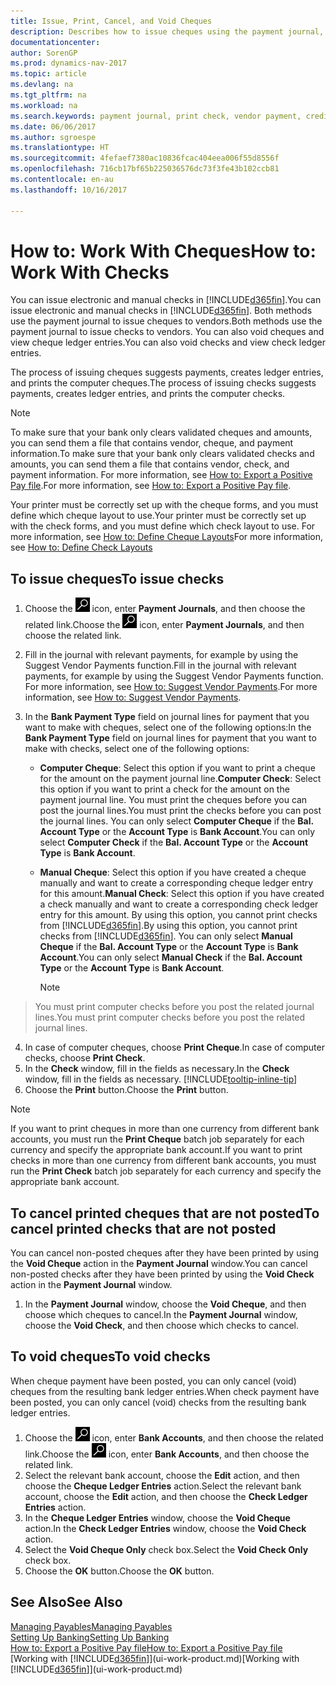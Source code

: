 ```yaml
---
title: Issue, Print, Cancel, and Void Cheques
description: Describes how to issue cheques using the payment journal, print cheques, and void or view cheque ledger entries in Dynamics NAV.
documentationcenter: 
author: SorenGP
ms.prod: dynamics-nav-2017
ms.topic: article
ms.devlang: na
ms.tgt_pltfrm: na
ms.workload: na
ms.search.keywords: payment journal, print check, vendor payment, creditor, debt, balance due, AP
ms.date: 06/06/2017
ms.author: sgroespe
ms.translationtype: HT
ms.sourcegitcommit: 4fefaef7380ac10836fcac404eea006f55d8556f
ms.openlocfilehash: 716cb17bf65b225036576dc73f3fe43b102ccb81
ms.contentlocale: en-au
ms.lasthandoff: 10/16/2017

---
```

# <a name="how-to-work-with-checks"></a><span data-ttu-id="6682a-103">How to: Work With Cheques</span><span class="sxs-lookup"><span data-stu-id="6682a-103">How to: Work With Checks</span></span>
<span data-ttu-id="6682a-104">You can issue electronic and manual checks in [!INCLUDE[d365fin](includes/d365fin_md.md)].</span><span class="sxs-lookup"><span data-stu-id="6682a-104">You can issue electronic and manual checks in [!INCLUDE[d365fin](includes/d365fin_md.md)].</span></span> <span data-ttu-id="6682a-105">Both methods use the payment journal to issue cheques to vendors.</span><span class="sxs-lookup"><span data-stu-id="6682a-105">Both methods use the payment journal to issue checks to vendors.</span></span> <span data-ttu-id="6682a-106">You can also void cheques and view cheque ledger entries.</span><span class="sxs-lookup"><span data-stu-id="6682a-106">You can also void checks and view check ledger entries.</span></span>

<span data-ttu-id="6682a-107">The process of issuing cheques suggests payments, creates ledger entries, and prints the computer cheques.</span><span class="sxs-lookup"><span data-stu-id="6682a-107">The process of issuing checks suggests payments, creates ledger entries, and prints the computer checks.</span></span>

> [!NOTE]  
>   <span data-ttu-id="6682a-108">To make sure that your bank only clears validated cheques and amounts, you can send them a file that contains vendor, cheque, and payment information.</span><span class="sxs-lookup"><span data-stu-id="6682a-108">To make sure that your bank only clears validated checks and amounts, you can send them a file that contains vendor, check, and payment information.</span></span> <span data-ttu-id="6682a-109">For more information, see [How to: Export a Positive Pay file](finance-how-positive-pay.md).</span><span class="sxs-lookup"><span data-stu-id="6682a-109">For more information, see [How to: Export a Positive Pay file](finance-how-positive-pay.md).</span></span>

<span data-ttu-id="6682a-110">Your printer must be correctly set up with the cheque forms, and you must define which cheque layout to use.</span><span class="sxs-lookup"><span data-stu-id="6682a-110">Your printer must be correctly set up with the check forms, and you must define which check layout to use.</span></span> <span data-ttu-id="6682a-111">For more information, see [How to: Define Cheque Layouts](finance-how-define-check-layouts.md)</span><span class="sxs-lookup"><span data-stu-id="6682a-111">For more information, see [How to: Define Check Layouts](finance-how-define-check-layouts.md)</span></span>

## <a name="to-issue-checks"></a><span data-ttu-id="6682a-112">To issue cheques</span><span class="sxs-lookup"><span data-stu-id="6682a-112">To issue checks</span></span>
1. <span data-ttu-id="6682a-113">Choose the ![Search for Page or Report](media/ui-search/search_small.png "Search for Page or Report icon") icon, enter **Payment Journals**, and then choose the related link.</span><span class="sxs-lookup"><span data-stu-id="6682a-113">Choose the ![Search for Page or Report](media/ui-search/search_small.png "Search for Page or Report icon") icon, enter **Payment Journals**, and then choose the related link.</span></span>
2. <span data-ttu-id="6682a-114">Fill in the journal with relevant payments, for example by using the Suggest Vendor Payments function.</span><span class="sxs-lookup"><span data-stu-id="6682a-114">Fill in the journal with relevant payments, for example by using the Suggest Vendor Payments function.</span></span> <span data-ttu-id="6682a-115">For more information, see [How to: Suggest Vendor Payments](payables-how-suggest-vendor-payments.md).</span><span class="sxs-lookup"><span data-stu-id="6682a-115">For more information, see [How to: Suggest Vendor Payments](payables-how-suggest-vendor-payments.md).</span></span>
3. <span data-ttu-id="6682a-116">In the **Bank Payment Type** field on journal lines for payment that you want to make with cheques, select one of the following options:</span><span class="sxs-lookup"><span data-stu-id="6682a-116">In the **Bank Payment Type** field on journal lines for payment that you want to make with checks, select one of the following options:</span></span>

   * <span data-ttu-id="6682a-117">**Computer Cheque**: Select this option if you want to print a cheque for the amount on the payment journal line.</span><span class="sxs-lookup"><span data-stu-id="6682a-117">**Computer Check**: Select this option if you want to print a check for the amount on the payment journal line.</span></span> <span data-ttu-id="6682a-118">You must print the cheques before you can post the journal lines.</span><span class="sxs-lookup"><span data-stu-id="6682a-118">You must print the checks before you can post the journal lines.</span></span> <span data-ttu-id="6682a-119">You can only select **Computer Cheque** if the **Bal. Account Type** or the **Account Type** is **Bank Account**.</span><span class="sxs-lookup"><span data-stu-id="6682a-119">You can only select **Computer Check** if the **Bal. Account Type** or the **Account Type** is **Bank Account**.</span></span>
   * <span data-ttu-id="6682a-120">**Manual Cheque**: Select this option if you have created a cheque manually and want to create a corresponding cheque ledger entry for this amount.</span><span class="sxs-lookup"><span data-stu-id="6682a-120">**Manual Check**: Select this option if you have created a check manually and want to create a corresponding check ledger entry for this amount.</span></span> <span data-ttu-id="6682a-121">By using this option, you cannot print checks from [!INCLUDE[d365fin](includes/d365fin_md.md)].</span><span class="sxs-lookup"><span data-stu-id="6682a-121">By using this option, you cannot print checks from [!INCLUDE[d365fin](includes/d365fin_md.md)].</span></span> <span data-ttu-id="6682a-122">You can only select **Manual Cheque** if the **Bal. Account Type** or the **Account Type** is **Bank Account**.</span><span class="sxs-lookup"><span data-stu-id="6682a-122">You can only select **Manual Check** if the **Bal. Account Type** or the **Account Type** is **Bank Account**.</span></span>

     > [!NOTE]  
>   <span data-ttu-id="6682a-123">You must print computer checks before you post the related journal lines.</span><span class="sxs-lookup"><span data-stu-id="6682a-123">You must print computer checks before you post the related journal lines.</span></span>
4. <span data-ttu-id="6682a-124">In case of computer cheques, choose **Print Cheque**.</span><span class="sxs-lookup"><span data-stu-id="6682a-124">In case of computer checks, choose **Print Check**.</span></span>
5. <span data-ttu-id="6682a-125">In the **Check** window, fill in the fields as necessary.</span><span class="sxs-lookup"><span data-stu-id="6682a-125">In the **Check** window, fill in the fields as necessary.</span></span> [!INCLUDE[tooltip-inline-tip](includes/tooltip-inline-tip_md.md)]
6. <span data-ttu-id="6682a-126">Choose the **Print** button.</span><span class="sxs-lookup"><span data-stu-id="6682a-126">Choose the **Print** button.</span></span>

> [!NOTE]  
>   <span data-ttu-id="6682a-127">If you want to print cheques in more than one currency from different bank accounts, you must run the **Print Cheque** batch job separately for each currency and specify the appropriate bank account.</span><span class="sxs-lookup"><span data-stu-id="6682a-127">If you want to print checks in more than one currency from different bank accounts, you must run the **Print Check** batch job separately for each currency and specify the appropriate bank account.</span></span>

## <a name="to-cancel-printed-checks-that-are-not-posted"></a><span data-ttu-id="6682a-128">To cancel printed cheques that are not posted</span><span class="sxs-lookup"><span data-stu-id="6682a-128">To cancel printed checks that are not posted</span></span>
<span data-ttu-id="6682a-129">You can cancel non-posted cheques after they have been printed by using the **Void Cheque** action in the **Payment Journal** window.</span><span class="sxs-lookup"><span data-stu-id="6682a-129">You can cancel non-posted checks after they have been printed by using the **Void Check** action in the **Payment Journal** window.</span></span>

1. <span data-ttu-id="6682a-130">In the **Payment Journal** window, choose the **Void Cheque**, and then choose which cheques to cancel.</span><span class="sxs-lookup"><span data-stu-id="6682a-130">In the **Payment Journal** window, choose the **Void Check**, and then choose which checks to cancel.</span></span>

## <a name="to-void-checks"></a><span data-ttu-id="6682a-131">To void cheques</span><span class="sxs-lookup"><span data-stu-id="6682a-131">To void checks</span></span>
<span data-ttu-id="6682a-132">When cheque payment have been posted, you can only cancel (void) cheques from the resulting bank ledger entries.</span><span class="sxs-lookup"><span data-stu-id="6682a-132">When check payment have been posted, you can only cancel (void) checks from the resulting bank ledger entries.</span></span>

1. <span data-ttu-id="6682a-133">Choose the ![Search for Page or Report](media/ui-search/search_small.png "Search for Page or Report icon") icon, enter **Bank Accounts**, and then choose the related link.</span><span class="sxs-lookup"><span data-stu-id="6682a-133">Choose the ![Search for Page or Report](media/ui-search/search_small.png "Search for Page or Report icon") icon, enter **Bank Accounts**, and then choose the related link.</span></span>
2. <span data-ttu-id="6682a-134">Select the relevant bank account, choose the **Edit** action, and then choose the **Cheque Ledger Entries** action.</span><span class="sxs-lookup"><span data-stu-id="6682a-134">Select the relevant bank account, choose the **Edit** action, and then choose the **Check Ledger Entries** action.</span></span>
3. <span data-ttu-id="6682a-135">In the **Cheque Ledger Entries** window, choose the **Void Cheque** action.</span><span class="sxs-lookup"><span data-stu-id="6682a-135">In the **Check Ledger Entries** window, choose the **Void Check** action.</span></span>
4. <span data-ttu-id="6682a-136">Select the **Void Cheque Only** check box.</span><span class="sxs-lookup"><span data-stu-id="6682a-136">Select the **Void Check Only** check box.</span></span>
5. <span data-ttu-id="6682a-137">Choose the **OK** button.</span><span class="sxs-lookup"><span data-stu-id="6682a-137">Choose the **OK** button.</span></span>

## <a name="see-also"></a><span data-ttu-id="6682a-138">See Also</span><span class="sxs-lookup"><span data-stu-id="6682a-138">See Also</span></span>
[<span data-ttu-id="6682a-139">Managing Payables</span><span class="sxs-lookup"><span data-stu-id="6682a-139">Managing Payables</span></span>](payables-manage-payables.md)  
[<span data-ttu-id="6682a-140">Setting Up Banking</span><span class="sxs-lookup"><span data-stu-id="6682a-140">Setting Up Banking</span></span>](bank-setup-banking.md)  
[<span data-ttu-id="6682a-141">How to: Export a Positive Pay file</span><span class="sxs-lookup"><span data-stu-id="6682a-141">How to: Export a Positive Pay file</span></span>](finance-how-positive-pay.md)  
<span data-ttu-id="6682a-142">[Working with [!INCLUDE[d365fin](includes/d365fin_md.md)]](ui-work-product.md)</span><span class="sxs-lookup"><span data-stu-id="6682a-142">[Working with [!INCLUDE[d365fin](includes/d365fin_md.md)]](ui-work-product.md)</span></span>  

